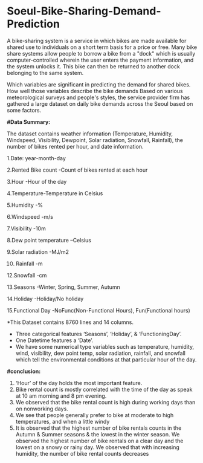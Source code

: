 # Soeul-Bike-Sharing-Demand-Prediction
A bike-sharing system is a service in which bikes are made available for shared use to individuals on a short term basis for a price or free. Many bike share systems allow people to borrow a bike from a "dock" which is usually computer-controlled wherein the user enters the payment information, and the system unlocks it. This bike can then be returned to another dock belonging to the same system.

Which variables are significant in predicting the demand for shared bikes. How well those variables describe the bike demands Based on various meteorological surveys and people's styles, the service provider firm has gathered a large dataset on daily bike demands across the Seoul based on some factors.

**#Data Summary:**

The dataset contains weather information (Temperature, Humidity, 
Windspeed, Visibility, Dewpoint, Solar radiation, Snowfall, Rainfall), 
the number of bikes rented per hour, and date information.

1.Date: year-month-day

 2.Rented Bike count -Count of bikes rented at each hour 
 
 3.Hour -Hour of the day
 
 4.Temperature-Temperature in Celsius 
 
 5.Humidity -% 
 
 6.Windspeed -m/s 
 
 7.Visibility -10m
 
 8.Dew point temperature –Celsius
 
9.Solar radiation -MJ/m2

10. Rainfall -m

12.Snowfall -cm 

13.Seasons -Winter, Spring, Summer, Autumn 

14.Holiday -Holiday/No holiday 

15.Functional Day -NoFunc(Non-Functional Hours), Fun(Functional hours)

*This Dataset contains 8760 lines and 14 columns. 
* Three categorical features ‘Seasons’, ‘Holiday’, & ‘FunctioningDay’. 
* One Datetime features a ‘Date’. 
* We have some numerical type variables such as temperature, humidity, wind, 
visibility, dew point temp, solar radiation, rainfall, and snowfall which tell the 
environmental conditions at that particular hour of the day.

**#conclusion:**
1. ‘Hour’ of the day holds the most important feature.
2. Bike rental count is mostly correlated with the time of the day as speak at 10 
am morning and 8 pm evening.
3. We observed that the bike rental count is high during working days than on 
nonworking days.
4. We see that people generally prefer to bike at moderate to high temperatures, 
and when a little windy
5. It is observed that the highest number of bike rentals counts in the Autumn & 
Summer seasons & the lowest in the winter season. We observed the highest 
number of bike rentals on a clear day and the lowest on a snowy or rainy day. 
We observed that with increasing humidity, the number of bike rental counts 
decreases
